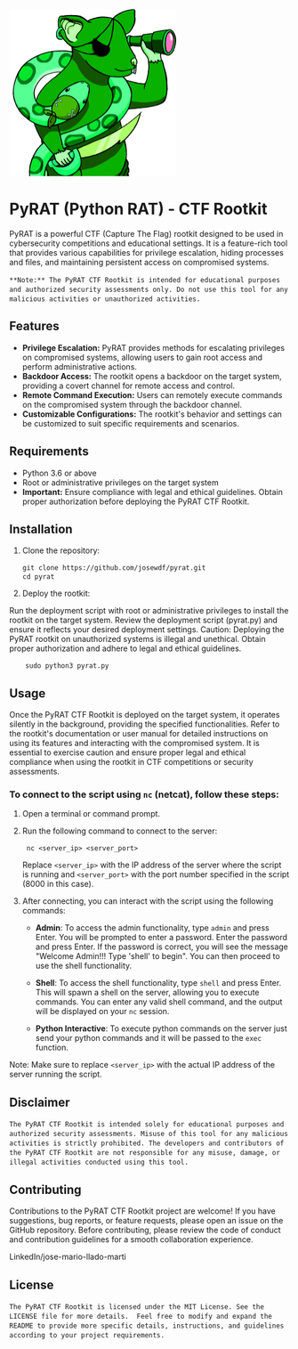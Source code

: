 <img src="logo.png" alt="pyrat josemlwdf" width="300" height="300">

# PyRAT (Python RAT) - CTF Rootkit

PyRAT is a powerful CTF (Capture The Flag) rootkit designed to be used in cybersecurity competitions and educational settings. It is a feature-rich tool that provides various capabilities for privilege escalation, hiding processes and files, and maintaining persistent access on compromised systems.

``**Note:** The PyRAT CTF Rootkit is intended for educational purposes and authorized security assessments only. Do not use this tool for any malicious activities or unauthorized activities.``

## Features

- **Privilege Escalation:** PyRAT provides methods for escalating privileges on compromised systems, allowing users to gain root access and perform administrative actions.
- **Backdoor Access:** The rootkit opens a backdoor on the target system, providing a covert channel for remote access and control.
- **Remote Command Execution:** Users can remotely execute commands on the compromised system through the backdoor channel.
- **Customizable Configurations:** The rootkit's behavior and settings can be customized to suit specific requirements and scenarios.

## Requirements

- Python 3.6 or above
- Root or administrative privileges on the target system
- **Important:** Ensure compliance with legal and ethical guidelines. Obtain proper authorization before deploying the PyRAT CTF Rootkit.

## Installation

1. Clone the repository:

       git clone https://github.com/josewdf/pyrat.git
       cd pyrat
   
2. Deploy the rootkit:

Run the deployment script with root or administrative privileges to install the rootkit on the target system.
Review the deployment script (pyrat.py) and ensure it reflects your desired deployment settings.
Caution: Deploying the PyRAT rootkit on unauthorized systems is illegal and unethical. Obtain proper authorization and adhere to legal and ethical guidelines.
        
        sudo python3 pyrat.py

## Usage

Once the PyRAT CTF Rootkit is deployed on the target system, it operates silently in the background, providing the specified functionalities.
Refer to the rootkit's documentation or user manual for detailed instructions on using its features and interacting with the compromised system.
It is essential to exercise caution and ensure proper legal and ethical compliance when using the rootkit in CTF competitions or security assessments.

### To connect to the script using `nc` (netcat), follow these steps:

1. Open a terminal or command prompt.

2. Run the following command to connect to the server:

        nc <server_ip> <server_port>

   Replace `<server_ip>` with the IP address of the server where the script is running and `<server_port>` with the port number specified in the script (8000 in this case).

3. After connecting, you can interact with the script using the following commands:

   - **Admin**: To access the admin functionality, type `admin` and press Enter. You will be prompted to enter a password. Enter the password and press Enter. If the password is correct, you will see the message "Welcome Admin!!! Type 'shell' to begin". You can then proceed to use the shell functionality.

   - **Shell**: To access the shell functionality, type `shell` and press Enter. This will spawn a shell on the server, allowing you to execute commands. You can enter any valid shell command, and the output will be displayed on your `nc` session.

   - **Python Interactive**: To execute python commands on the server just send your python commands and it will be passed to the ``exec`` function.

Note: Make sure to replace `<server_ip>` with the actual IP address of the server running the script.

## Disclaimer

``The PyRAT CTF Rootkit is intended solely for educational purposes and authorized security assessments. Misuse of this tool for any malicious activities is strictly prohibited.
The developers and contributors of the PyRAT CTF Rootkit are not responsible for any misuse, damage, or illegal activities conducted using this tool.``

## Contributing

Contributions to the PyRAT CTF Rootkit project are welcome! If you have suggestions, bug reports, or feature requests, please open an issue on the GitHub repository.
Before contributing, please review the code of conduct and contribution guidelines for a smooth collaboration experience.

LinkedIn/jose-mario-llado-marti

## License

``The PyRAT CTF Rootkit is licensed under the MIT License. See the LICENSE file for more details. 
Feel free to modify and expand the README to provide more specific details, instructions, and guidelines according to your project requirements.``
    
